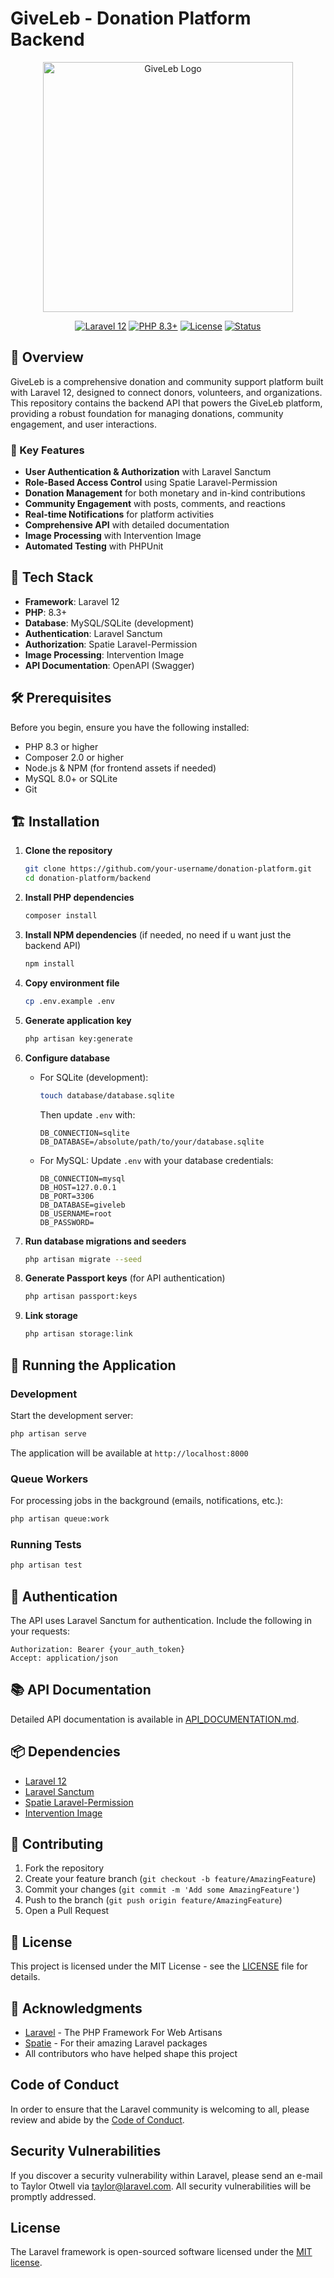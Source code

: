 # GiveLeb - Donation Platform Backend

<p align="center">
  <img src="https://via.placeholder.com/400x200?text=GiveLeb+Logo" alt="GiveLeb Logo" width="400">
</p>

<p align="center">
  <a href="#"><img src="https://img.shields.io/badge/Laravel-12.x-FF2D20?style=flat&logo=laravel" alt="Laravel 12"></a>
  <a href="#"><img src="https://img.shields.io/badge/PHP-8.3-777BB4?style=flat&logo=php" alt="PHP 8.3+"></a>
  <a href="#"><img src="https://img.shields.io/badge/License-MIT-blue.svg" alt="License"></a>
  <a href="#"><img src="https://img.shields.io/badge/Status-Active-brightgreen" alt="Status"></a>
</p>

## 📝 Overview

GiveLeb is a comprehensive donation and community support platform built with Laravel 12, designed to connect donors, volunteers, and organizations. This repository contains the backend API that powers the GiveLeb platform, providing a robust foundation for managing donations, community engagement, and user interactions.

### 🌟 Key Features

- **User Authentication & Authorization** with Laravel Sanctum
- **Role-Based Access Control** using Spatie Laravel-Permission
- **Donation Management** for both monetary and in-kind contributions
- **Community Engagement** with posts, comments, and reactions
- **Real-time Notifications** for platform activities
- **Comprehensive API** with detailed documentation
- **Image Processing** with Intervention Image
- **Automated Testing** with PHPUnit

## 🚀 Tech Stack

- **Framework**: Laravel 12
- **PHP**: 8.3+
- **Database**: MySQL/SQLite (development)
- **Authentication**: Laravel Sanctum
- **Authorization**: Spatie Laravel-Permission
- **Image Processing**: Intervention Image
- **API Documentation**: OpenAPI (Swagger)

## 🛠️ Prerequisites

Before you begin, ensure you have the following installed:

- PHP 8.3 or higher
- Composer 2.0 or higher
- Node.js & NPM (for frontend assets if needed)
- MySQL 8.0+ or SQLite
- Git

## 🏗️ Installation

1. **Clone the repository**
   ```bash
   git clone https://github.com/your-username/donation-platform.git
   cd donation-platform/backend
   ```

2. **Install PHP dependencies**
   ```bash
   composer install
   ```

3. **Install NPM dependencies** (if needed, no need if u want just the backend API)
   ```bash
   npm install
   ```

4. **Copy environment file**
   ```bash
   cp .env.example .env
   ```

5. **Generate application key**
   ```bash
   php artisan key:generate
   ```

6. **Configure database**
   - For SQLite (development):
     ```bash
     touch database/database.sqlite
     ```
     Then update `.env` with:
     ```
     DB_CONNECTION=sqlite
     DB_DATABASE=/absolute/path/to/your/database.sqlite
     ```
   - For MySQL:
     Update `.env` with your database credentials:
     ```
     DB_CONNECTION=mysql
     DB_HOST=127.0.0.1
     DB_PORT=3306
     DB_DATABASE=giveleb
     DB_USERNAME=root
     DB_PASSWORD=
     ```

7. **Run database migrations and seeders**
   ```bash
   php artisan migrate --seed
   ```

8. **Generate Passport keys** (for API authentication)
   ```bash
   php artisan passport:keys
   ```

9. **Link storage**
   ```bash
   php artisan storage:link
   ```

## 🚀 Running the Application

### Development

Start the development server:
```bash
php artisan serve
```

The application will be available at `http://localhost:8000`

### Queue Workers

For processing jobs in the background (emails, notifications, etc.):
```bash
php artisan queue:work
```

### Running Tests

```bash
php artisan test
```

## 🔐 Authentication

The API uses Laravel Sanctum for authentication. Include the following in your requests:

```
Authorization: Bearer {your_auth_token}
Accept: application/json
```

## 📚 API Documentation

Detailed API documentation is available in [API_DOCUMENTATION.md](API_DOCUMENTATION.md).

## 📦 Dependencies

- [Laravel 12](https://laravel.com/docs/12.x)
- [Laravel Sanctum](https://laravel.com/docs/sanctum)
- [Spatie Laravel-Permission](https://spatie.be/docs/laravel-permission/v5/introduction)
- [Intervention Image](https://image.intervention.io/v2)

## 🤝 Contributing

1. Fork the repository
2. Create your feature branch (`git checkout -b feature/AmazingFeature`)
3. Commit your changes (`git commit -m 'Add some AmazingFeature'`)
4. Push to the branch (`git push origin feature/AmazingFeature`)
5. Open a Pull Request

## 📄 License

This project is licensed under the MIT License - see the [LICENSE](LICENSE) file for details.

## 🙏 Acknowledgments

- [Laravel](https://laravel.com) - The PHP Framework For Web Artisans
- [Spatie](https://spatie.be/) - For their amazing Laravel packages
- All contributors who have helped shape this project

## Code of Conduct

In order to ensure that the Laravel community is welcoming to all, please review and abide by the [Code of Conduct](https://laravel.com/docs/contributions#code-of-conduct).

## Security Vulnerabilities

If you discover a security vulnerability within Laravel, please send an e-mail to Taylor Otwell via [taylor@laravel.com](mailto:taylor@laravel.com). All security vulnerabilities will be promptly addressed.

## License

The Laravel framework is open-sourced software licensed under the [MIT license](https://opensource.org/licenses/MIT).

